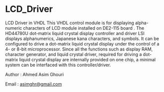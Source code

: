 # LCD_Driver
LCD Driver in VHDL 
This VHDL control module is for displaying alpha-numeric characters of LCD module installed on DE2-115 board .
The HD44780U dot-matrix liquid crystal display controller and driver LSI displays alphanumerics,
Japanese kana characters, and symbols. It can be configured to drive a dot-matrix liquid crystal display
under the control of a 4- or 8-bit microprocessor. Since all the functions such as display RAM, character
generator, and liquid crystal driver, required for driving a dot-matrix liquid crystal display are internally
provided on one chip, a minimal system can be interfaced with this controller/driver.

Author : Ahmed Asim Ghouri 

Email : asimghr@gmail.com

